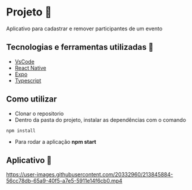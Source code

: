 # Projeto :rocket:
Aplicativo para cadastrar e remover participantes de um evento

## Tecnologias e ferramentas utilizadas :robot:
- [VsCode](https://code.visualstudio.com/docs)
- [React Native](https://reactnative.dev/)
- [Expo](https://docs.expo.dev/)
- [Typescript](https://docs.expo.dev/guides/typescript/)

## Como utilizar 
- Clonar o repositorio
- Dentro da pasta do projeto, instalar as dependências com o comando

```
npm install
```
- Para rodar a aplicação **npm start**

## Aplicativo :runner: 
  

https://user-images.githubusercontent.com/20332960/213845884-56cc78db-65a9-40f5-a7e5-5911e14f6cb0.mp4



